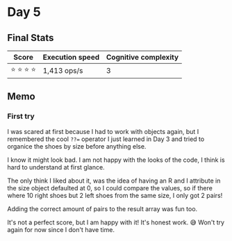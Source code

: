 # Day 5

## Final Stats

<div align="center">

  | Score | Execution speed | Cognitive complexity |
  | - | - | - |
  | ⭐ ⭐ ⭐ ⭐ | 1,413 ops/s | 3 |
  
</div>

## Memo

### First try
I was scared at first because I had to work with objects again, but I remembered the cool `??=` operator I just learned in Day 3 and tried to organice the shoes by size before anything else.

I know it might look bad. I am not happy with the looks of the code, I think is hard to understand at first glance.

The only think I liked about it, was the idea of having an R and I attribute in the size object defaulted at 0, so I could compare the values, so if there where 10 right shoes but 2 left shoes from the same size, I only got 2 pairs!

Adding the correct amount of pairs to the result array was fun too.

It's not a perfect score, but I am happy with it! It's honest work. 😅 Won't try again for now since I don't have time.